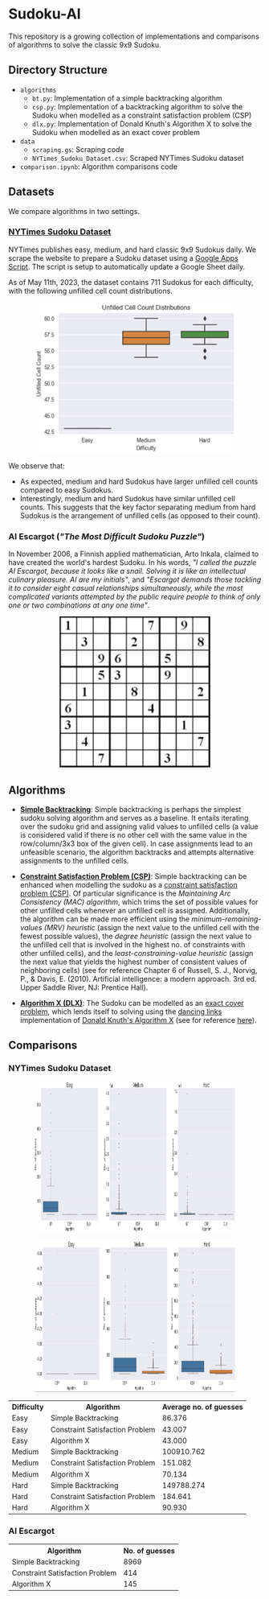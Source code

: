 # Sudoku-AI
This repository is a growing collection of implementations and comparisons of algorithms to solve the classic 9x9 Sudoku.

## Directory Structure
- `algorithms`
    - `bt.py`: Implementation of a simple backtracking algorithm
    - `csp.py`: Implementation of a backtracking algorithm to solve the Sudoku when modelled as a constraint satisfaction problem (CSP)
    - `dlx.py`: Implementation of Donald Knuth's Algorithm X to solve the Sudoku when modelled as an exact cover problem
- `data`
    - `scraping.gs`: Scraping code
    - `NYTimes_Sudoku_Dataset.csv`: Scraped NYTimes Sudoku dataset
- `comparison.ipynb`: Algorithm comparisons code

## Datasets
We compare algorithms in two settings.
### [NYTimes Sudoku Dataset](data/NYTimes_Sudoku_Dataset.csv)
NYTimes publishes easy, medium, and hard classic 9x9 Sudokus daily. We scrape the website to prepare a Sudoku dataset using a [Google Apps Script](data/scraping.gs). The script is setup to automatically update a Google Sheet daily.

As of May 11th, 2023, the dataset contains 711 Sudokus for each difficulty, with the following unfilled cell count distributions.
<p align="center"><img width="400" height="300" src="assets/uccd.png"></p>
We observe that:

- As expected, medium and hard Sudokus have larger unfilled cell counts compared to easy Sudokus.
- Interestingly, medium and hard Sudokus have similar unfilled cell counts. This suggests that the key factor separating medium from hard Sudokus is the arrangement of unfilled cells (as opposed to their count).

### AI Escargot (*"The Most Difficult Sudoku Puzzle"*)
In November 2006, a Finnish applied mathematician, Arto Inkala, claimed to have created the world's hardest Sudoku. In his words, *"I called the puzzle AI Escargot, because it looks like a snail. Solving it is like an intellectual culinary pleasure. AI are my initials"*, and *"Escargot demands those tackling it to consider eight casual relationships simultaneously, while the most complicated variants attempted by the public require people to think of only one or two combinations at any one time"*.
<p align="center"><img width="300" height="300" src="assets/ai_escargot.png"></p>

## Algorithms
- [**Simple Backtracking**](algorithms/bt.py): Simple backtracking is perhaps the simplest sudoku solving algorithm and serves as a baseline. It entails iterating over the sudoku grid and assigning valid values to unfilled cells (a value is considered valid if there is no other cell with the same value in the row/column/3x3 box of the given cell). In case assignments lead to an unfeasible scenario, the algorithm backtracks and attempts alternative assignments to the unfilled cells.

- [**Constraint Satisfaction Problem (CSP)**](algorithms/csp.py): Simple backtracking can be enhanced when modelling the sudoku as a [constraint satisfaction problem (CSP)](https://en.wikipedia.org/wiki/Constraint_satisfaction_problem). Of particular significance is the *Maintaining Arc Consistency (MAC) algorithm*, which trims the set of possible values for other unfilled cells whenever an unfilled cell is assigned. Additionally, the algorithm can be made more efficient using the *minimum-remaining-values (MRV) heuristic* (assign the next value to the unfilled cell with the fewest possible values), the *degree heuristic* (assign the next value to the unfilled cell that is involved in the highest no. of constraints with other unfilled cells), and the *least-constraining-value heuristic* (assign the next value that yields the highest number of consistent values of neighboring cells) (see for reference Chapter 6 of Russell, S. J., Norvig, P., & Davis, E. (2010). Artificial intelligence: a modern approach. 3rd ed. Upper Saddle River, NJ: Prentice Hall).

- [**Algorithm X (DLX)**](algorithms/dlx.py): The Sudoku can be modelled as an [exact cover problem](https://en.wikipedia.org/wiki/Exact_cover), which lends itself to solving using the [dancing links](https://en.wikipedia.org/wiki/Dancing_Links) implementation of [Donald Knuth's Algorithm X](https://en.wikipedia.org/wiki/Knuth%27s_Algorithm_X) (see for reference [here](https://arxiv.org/pdf/cs/0011047.pdf)).


## Comparisons
### NYTimes Sudoku Dataset
<p align="center"><img width="400" height="300" src="assets/comparison_1.png"></p>
<p align="center"><img width="400" height="300" src="assets/comparison_2.png"></p>
<div align="center">
<table>
    <tr>
        <th>Difficulty</th>
        <th>Algorithm</th>
        <th>Average no. of guesses</th>
    </tr>
    <tr>
        <td>Easy</td>
        <td>Simple Backtracking</td>
        <td>86.376</td>
    </tr>
    <tr>
        <td>Easy</td>
        <td>Constraint Satisfaction Problem</td>
        <td>43.007</td>
    </tr>
    <tr>
        <td>Easy</td>
        <td>Algorithm X</td>
        <td>43.000</td>
    </tr>
    <tr>
        <td>Medium</td>
        <td>Simple Backtracking</td>
        <td>100910.762</td>
    </tr>
    <tr>
        <td>Medium</td>
        <td>Constraint Satisfaction Problem</td>
        <td>151.082</td>
    </tr>
    <tr>
        <td>Medium</td>
        <td>Algorithm X</td>
        <td>70.134</td>
    </tr>
    <tr>
        <td>Hard</td>
        <td>Simple Backtracking</td>
        <td>149788.274</td>
    </tr>
    <tr>
        <td>Hard</td>
        <td>Constraint Satisfaction Problem</td>
        <td>184.641</td>
    </tr>
    <tr>
        <td>Hard</td>
        <td>Algorithm X</td>
        <td>90.930</td>
    </tr>
</table>
</div>

### AI Escargot
<div align="center">
<table>
    <tr>
        <th>Algorithm</th>
        <th>No. of guesses</th>
    </tr>
    <tr>
        <td>Simple Backtracking</td>
        <td>8969</td>
    </tr>
    <tr>
        <td>Constraint Satisfaction Problem</td>
        <td>414</td>
    </tr>
    <tr>
        <td>Algorithm X</td>
        <td>145</td>
    </tr>
</table>
</div>